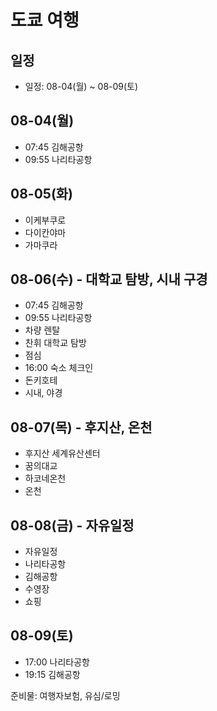 # 도쿄 여행
## 일정
- 일정: 08-04(월) ~ 08-09(토)

## 08-04(월)
- 07:45 김해공항
- 09:55 나리타공항


## 08-05(화)
- 이케부쿠로
- 다이칸야마
- 가마쿠라

## 08-06(수) - 대학교 탐방, 시내 구경
- 07:45 김해공항
- 09:55 나리타공항
- 차량 렌탈
- 찬휘 대학교 탐방
- 점심
- 16:00 숙소 체크인
- 돈키호테
- 시내, 야경


## 08-07(목) - 후지산, 온천
- 후지산 세계유산센터
- 꿈의대교
- 하코네온천
- 온천

## 08-08(금) - 자유일정
- 자유일정
- 나리타공항
- 김해공항
- 수영장
- 쇼핑
  
## 08-09(토)
- 17:00 나리타공항
- 19:15 김해공항



준비물: 여행자보험, 유심/로밍
